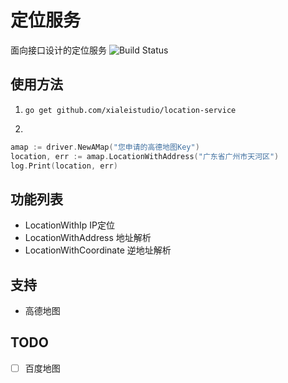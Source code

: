 # 定位服务
面向接口设计的定位服务
![Build Status](https://www.travis-ci.org/xialeistudio/location-service.svg?branch=master)


## 使用方法

1. `go get github.com/xialeistudio/location-service`

2. 
```go
amap := driver.NewAMap("您申请的高德地图Key")
location, err := amap.LocationWithAddress("广东省广州市天河区")
log.Print(location, err)
```

## 功能列表

+ LocationWithIp IP定位
+ LocationWithAddress 地址解析
+ LocationWithCoordinate 逆地址解析

## 支持

+ 高德地图

## TODO

+ [ ] 百度地图
